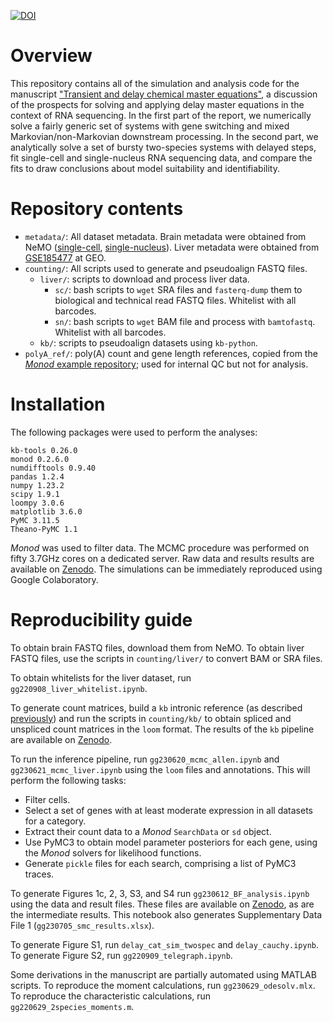 [![DOI](https://zenodo.org/badge/DOI/10.5281/zenodo.7217195.svg)](https://doi.org/10.5281/zenodo.7217195)

# Overview
This repository contains all of the simulation and analysis code for the manuscript ["Transient and delay chemical master equations"](https://www.biorxiv.org/content/10.1101/2022.10.17.512599v1), a discussion of the prospects for solving and applying delay master equations in the context of RNA sequencing. In the first part of the report, we numerically solve a fairly generic set of systems with gene switching and mixed Markovian/non-Markovian downstream processing.  In the second part, we analytically solve a set of bursty two-species systems with delayed steps, fit single-cell and single-nucleus RNA sequencing data, and compare the fits to draw conclusions about model suitability and identifiability.

# Repository contents

* `metadata/`: All dataset metadata. Brain metadata were obtained from NeMO ([single-cell](https://data.nemoarchive.org/biccn/grant/u19_zeng/zeng/transcriptome/scell/10x_v3/mouse/processed/analysis/10X_cells_v3_AIBS/), [single-nucleus](https://data.nemoarchive.org/biccn/grant/u19_zeng/zeng/transcriptome/sncell/10x_v3/mouse/processed/analysis/10X_nuclei_v3_AIBS/)). Liver metadata were obtained from [GSE185477](https://www.ncbi.nlm.nih.gov/geo/query/acc.cgi?acc=GSE185477) at GEO.
* `counting/`: All scripts used to generate and pseudoalign FASTQ files.
  * `liver/`: scripts to download and process liver data.
    * `sc/`: bash scripts to `wget` SRA files and `fasterq-dump` them to biological and technical read FASTQ files. Whitelist with all barcodes.
    * `sn/`: bash scripts to `wget` BAM file and process with `bamtofastq`. Whitelist with all barcodes.
  * `kb/`: scripts to pseudoalign datasets using `kb-python`. 
* `polyA_ref/`: poly(A) count and gene length references, copied from the [*Monod* example repository](https://github.com/pachterlab/monod_examples); used for internal QC but not for analysis.

# Installation

The following packages were used to perform the analyses:
```
kb-tools 0.26.0
monod 0.2.6.0
numdifftools 0.9.40
pandas 1.2.4
numpy 1.23.2
scipy 1.9.1
loompy 3.0.6
matplotlib 3.6.0
PyMC 3.11.5
Theano-PyMC 1.1
```

*Monod* was used to filter data. The MCMC procedure was performed on fifty 3.7GHz cores on a dedicated server. Raw data and results results are available on [Zenodo](https://zenodo.org/record/8122410). The simulations can be immediately reproduced using Google Colaboratory. 

# Reproducibility guide

To obtain brain FASTQ files, download them from NeMO. To obtain liver FASTQ files, use the scripts in `counting/liver/` to convert BAM or SRA files.

To obtain whitelists for the liver dataset, run `gg220908_liver_whitelist.ipynb`. 

To generate count matrices, build a `kb` intronic reference (as described [previously](https://github.com/pachterlab/GP_2021_3/tree/master/processing_scripts/make_references)) and run the scripts in `counting/kb/` to obtain spliced and unspliced count matrices in the `loom` format. The results of the `kb` pipeline are available on [Zenodo](https://zenodo.org/record/8122410).

To run the inference pipeline, run `gg230620_mcmc_allen.ipynb` and `gg230621_mcmc_liver.ipynb` using the `loom` files and annotations. This will perform the following tasks:
* Filter cells.
* Select a set of genes with at least moderate expression in all datasets for a category.
* Extract their count data to a *Monod* `SearchData` or `sd` object.
* Use PyMC3 to obtain model parameter posteriors for each gene, using the *Monod* solvers for likelihood functions.
* Generate `pickle` files for each search, comprising a list of PyMC3 traces. 

To generate Figures 1c, 2, 3, S3, and S4 run `gg230612_BF_analysis.ipynb` using the data and result files. These files are available on [Zenodo](https://zenodo.org/record/8122410), as are the intermediate results. This notebook also generates Supplementary Data File 1 (`gg230705_smc_results.xlsx`).

To generate Figure S1, run `delay_cat_sim_twospec` and `delay_cauchy.ipynb`. To generate Figure S2, run `gg220909_telegraph.ipynb`.

Some derivations in the manuscript are partially automated using MATLAB scripts. To reproduce the moment calculations, run `gg230629_odesolv.mlx`. To reproduce the characteristic calculations, run `gg220629_2species_moments.m`.
